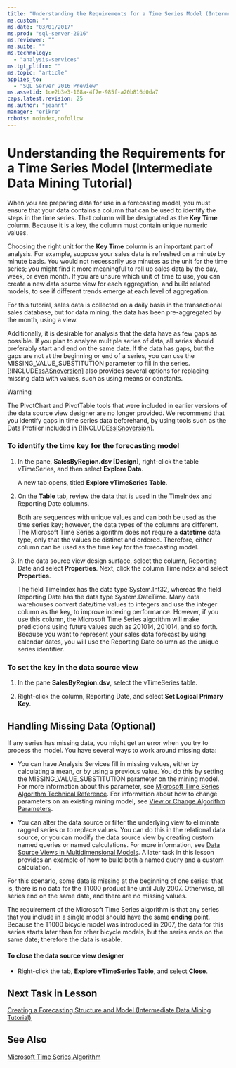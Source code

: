 ```yaml
---
title: "Understanding the Requirements for a Time Series Model (Intermediate Data Mining Tutorial) | Microsoft Docs"
ms.custom: ""
ms.date: "03/01/2017"
ms.prod: "sql-server-2016"
ms.reviewer: ""
ms.suite: ""
ms.technology: 
  - "analysis-services"
ms.tgt_pltfrm: ""
ms.topic: "article"
applies_to: 
  - "SQL Server 2016 Preview"
ms.assetid: 1ce2b3e3-108a-4f7e-985f-a20b816d0da7
caps.latest.revision: 25
ms.author: "jeannt"
manager: "erikre"
robots: noindex,nofollow
---
```

# Understanding the Requirements for a Time Series Model (Intermediate Data Mining Tutorial)
When you are preparing data for use in a forecasting model, you must ensure that your data contains a column that can be used to identify the steps in the time series. That column will be designated as the **Key Time** column. Because it is a key, the column must contain unique numeric values.  
  
Choosing the right unit for the **Key Time** column is an important part of analysis. For example, suppose your sales data is refreshed on a minute by minute basis. You would not necessarily use minutes as the unit for the time series; you might find it more meaningful to roll up sales data by the day, week, or even month. If you are unsure which unit of time to use, you can create a new data source view for each aggregation, and build related models, to see if different trends emerge at each level of aggregation.  
  
For this tutorial, sales data is collected on a daily basis in the transactional sales database, but for data mining, the data has been pre-aggregated by the month, using a view.  
  
Additionally, it is desirable for analysis that the data have as few gaps as possible. If you plan to analyze multiple series of data, all series should preferably start and end on the same date. If the data has gaps, but the gaps are not at the beginning or end of a series, you can use the MISSING_VALUE_SUBSTITUTION parameter to fill in the series. [!INCLUDE[ssASnoversion](../a9notintoc/includes/ssasnoversion-md.md)] also provides several options for replacing missing data with values, such as using means or constants.  
  
> [!WARNING]  
> The PivotChart and PivotTable tools that were included in earlier versions of the data source view designer are no longer provided. We recommend that you identify gaps in time series data beforehand, by using tools such as the Data Profiler included in [!INCLUDE[ssISnoversion](../a9notintoc/includes/ssisnoversion-md.md)].  
  
### To identify the time key for the forecasting model  
  
1.  In the pane, **SalesByRegion.dsv [Design]**, right-click the table vTimeSeries, and then select **Explore Data**.  
  
    A new tab opens, titled **Explore vTimeSeries Table**.  
  
2.  On the **Table** tab, review the data that is used in the TimeIndex and Reporting Date columns.  
  
    Both are sequences with unique values and can both be used as the time series key; however, the data types of the columns are different. The Microsoft Time Series algorithm does not require a **datetime** data type, only that the values be distinct and ordered. Therefore, either column can be used as the time key for the forecasting model.  
  
3.  In the data source view design surface, select the column, Reporting Date and select **Properties**. Next, click the column TimeIndex and select **Properties**.  
  
    The field TimeIndex has the data type System.Int32, whereas the field Reporting Date has the data type System.DateTime. Many data warehouses convert date/time values to integers and use the integer column as the key, to improve indexing performance. However, if you use this column, the Microsoft Time Series algorithm will make predictions using future values such as 201014, 201014, and so forth. Because you want to represent your sales data forecast by using calendar dates, you will use the Reporting Date column as the unique series identifier.  
  
### To set the key in the data source view  
  
1.  In the pane **SalesByRegion.dsv**, select the vTimeSeries table.  
  
2.  Right-click the column, Reporting Date, and select **Set Logical Primary Key**.  
  
## Handling Missing Data (Optional)  
If any series has missing data, you might get an error when you try to process the model. You have several ways to work around missing data:  
  
-   You can have Analysis Services fill in missing values, either by calculating a mean, or by using a previous value. You do this by setting the MISSING_VALUE_SUBSTITUTION parameter on the mining model. For more information about this parameter, see [Microsoft Time Series Algorithm Technical Reference](../analysis-services/data-mining/microsoft-time-series-algorithm-technical-reference.md). For information about how to change parameters on an existing mining model, see [View or Change Algorithm Parameters](../analysis-services/data-mining/view-or-change-algorithm-parameters.md).  
  
-   You can alter the data source or filter the underlying view to eliminate ragged series or to replace values. You can do this in the relational data source, or you can modify the data source view by creating custom named queries or named calculations. For more information, see [Data Source Views in Multidimensional Models](../analysis-services/multidimensional-models/data-source-views-in-multidimensional-models.md). A later task in this lesson provides an example of how to build both a named query and a custom calculation.  
  
For this scenario, some data is missing at the beginning of one series: that is, there is no data for the T1000 product line until July 2007. Otherwise, all series end on the same date, and there are no missing values.  
  
The requirement of the Microsoft Time Series algorithm is that any series that you include in a single model should have the same **ending** point. Because the T1000 bicycle model was introduced in 2007, the data for this series starts later than for other bicycle models, but the series ends on the same date; therefore the data is usable.  
  
#### To close the data source view designer  
  
-   Right-click the tab, **Explore vTimeSeries Table**, and select **Close**.  
  
## Next Task in Lesson  
[Creating a Forecasting Structure and Model &#40;Intermediate Data Mining Tutorial&#41;](../a9notintoc/creating-a-forecasting-structure-and-model-intermediate-data-mining-tutorial.md)  
  
## See Also  
[Microsoft Time Series Algorithm](../analysis-services/data-mining/microsoft-time-series-algorithm.md)  
  
